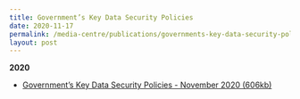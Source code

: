 ```yaml
---
title: Government’s Key Data Security Policies
date: 2020-11-17
permalink: /media-centre/publications/governments-key-data-security-policies/
layout: post
---
```

**2020**
* [ Government’s Key Data Security Policies  - November 2020 (606kb)](/files/publications/government-data-security-policies.pdf)
